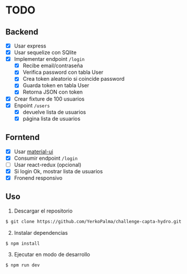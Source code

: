 # TODO

## Backend
- [x] Usar express
- [x] Usar sequelize con SQlite
- [x] Implementar endpoint `/login`
  - [x] Recibe email/contraseña
  - [x] Verifica password con tabla User
  - [x] Crea token aleatorio si coincide password
  - [x] Guarda token en tabla User
  - [x] Retorna JSON con token
- [x] Crear fixture de 100 usuarios
- [x] Enpoint `/users`
  - [x] devuelve lista de usuarios
  - [x] página lista de usuarios

## Forntend
- [x] Usar [material-ui](https://mui.com/)
- [x] Consumir endpoint `/login`
- [ ] Usar react-redux (opcional)
- [x] Si login Ok, mostrar lista de usuarios
- [x] Fronend responsivo

## Uso

1. Descargar el repositorio

```bash
$ git clone https://github.com/YerkoPalma/challenge-capta-hydro.git
```

2. Instalar dependencias

```bash
$ npm install
```

3. Ejecutar en modo de desarrollo

```bash
$ npm run dev
```